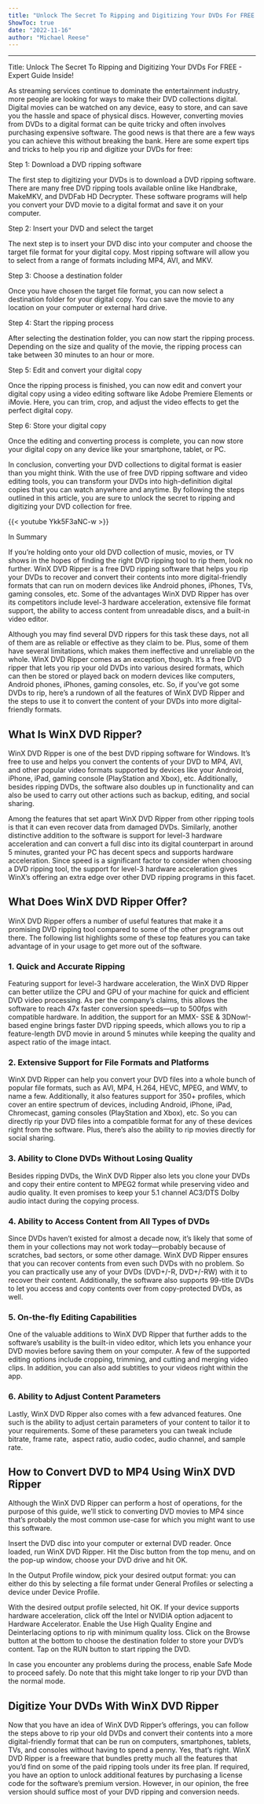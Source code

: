 ```yaml
---
title: "Unlock The Secret To Ripping and Digitizing Your DVDs For FREE - Expert Guide Inside!"
ShowToc: true 
date: "2022-11-16"
author: "Michael Reese"
---
```

*****
Title: Unlock The Secret To Ripping and Digitizing Your DVDs For FREE - Expert Guide Inside!

As streaming services continue to dominate the entertainment industry, more people are looking for ways to make their DVD collections digital. Digital movies can be watched on any device, easy to store, and can save you the hassle and space of physical discs. However, converting movies from DVDs to a digital format can be quite tricky and often involves purchasing expensive software. The good news is that there are a few ways you can achieve this without breaking the bank. Here are some expert tips and tricks to help you rip and digitize your DVDs for free:

Step 1: Download a DVD ripping software

The first step to digitizing your DVDs is to download a DVD ripping software. There are many free DVD ripping tools available online like Handbrake, MakeMKV, and DVDFab HD Decrypter. These software programs will help you convert your DVD movie to a digital format and save it on your computer.

Step 2: Insert your DVD and select the target

The next step is to insert your DVD disc into your computer and choose the target file format for your digital copy. Most ripping software will allow you to select from a range of formats including MP4, AVI, and MKV.

Step 3: Choose a destination folder

Once you have chosen the target file format, you can now select a destination folder for your digital copy. You can save the movie to any location on your computer or external hard drive.

Step 4: Start the ripping process

After selecting the destination folder, you can now start the ripping process. Depending on the size and quality of the movie, the ripping process can take between 30 minutes to an hour or more.

Step 5: Edit and convert your digital copy

Once the ripping process is finished, you can now edit and convert your digital copy using a video editing software like Adobe Premiere Elements or iMovie. Here, you can trim, crop, and adjust the video effects to get the perfect digital copy.

Step 6: Store your digital copy

Once the editing and converting process is complete, you can now store your digital copy on any device like your smartphone, tablet, or PC.

In conclusion, converting your DVD collections to digital format is easier than you might think. With the use of free DVD ripping software and video editing tools, you can transform your DVDs into high-definition digital copies that you can watch anywhere and anytime. By following the steps outlined in this article, you are sure to unlock the secret to ripping and digitizing your DVD collection for free.

{{< youtube Ykk5F3aNC-w >}} 



In Summary


If you’re holding onto your old DVD collection of music, movies, or TV shows in the hopes of finding the right DVD ripping tool to rip them, look no further.
WinX DVD Ripper is a free DVD ripping software that helps you rip your DVDs to recover and convert their contents into more digital-friendly formats that can run on modern devices like Android phones, iPhones, TVs, gaming consoles, etc.
Some of the advantages WinX DVD Ripper has over its competitors include level-3 hardware acceleration, extensive file format support, the ability to access content from unreadable discs, and a built-in video editor.







Although you may find several DVD rippers for this task these days, not all of them are as reliable or effective as they claim to be. Plus, some of them have several limitations, which makes them ineffective and unreliable on the whole.
WinX DVD Ripper comes as an exception, though. It’s a free DVD ripper that lets you rip your old DVDs into various desired formats, which can then be stored or played back on modern devices like computers, Android phones, iPhones, gaming consoles, etc.
So, if you’ve got some DVDs to rip, here’s a rundown of all the features of WinX DVD Ripper and the steps to use it to convert the content of your DVDs into more digital-friendly formats.

 
## What Is WinX DVD Ripper?


WinX DVD Ripper is one of the best DVD ripping software for Windows. It’s free to use and helps you convert the contents of your DVD to MP4, AVI, and other popular video formats supported by devices like your Android, iPhone, iPad, gaming console (PlayStation and Xbox), etc.
Additionally, besides ripping DVDs, the software also doubles up in functionality and can also be used to carry out other actions such as backup, editing, and social sharing.

Among the features that set apart WinX DVD Ripper from other ripping tools is that it can even recover data from damaged DVDs. Similarly, another distinctive addition to the software is support for level-3 hardware acceleration and can convert a full disc into its digital counterpart in around 5 minutes, granted your PC has decent specs and supports hardware acceleration.
Since speed is a significant factor to consider when choosing a DVD ripping tool, the support for level-3 hardware acceleration gives WinX’s offering an extra edge over other DVD ripping programs in this facet.

 
## What Does WinX DVD Ripper Offer?


WinX DVD Ripper offers a number of useful features that make it a promising DVD ripping tool compared to some of the other programs out there. The following list highlights some of these top features you can take advantage of in your usage to get more out of the software.

 
### 1. Quick and Accurate Ripping


Featuring support for level-3 hardware acceleration, the WinX DVD Ripper can better utilize the CPU and GPU of your machine for quick and efficient DVD video processing. As per the company’s claims, this allows the software to reach 47x faster conversion speeds—up to 500fps with compatible hardware.
In addition, the support for an MMX- SSE & 3DNow!-based engine brings faster DVD ripping speeds, which allows you to rip a feature-length DVD movie in around 5 minutes while keeping the quality and aspect ratio of the image intact.

 
### 2. Extensive Support for File Formats and Platforms


WinX DVD Ripper can help you convert your DVD files into a whole bunch of popular file formats, such as AVI, MP4, H.264, HEVC, MPEG, and WMV, to name a few.
Additionally, it also features support for 350+ profiles, which cover an entire spectrum of devices, including Android, iPhone, iPad, Chromecast, gaming consoles (PlayStation and Xbox), etc. So you can directly rip your DVD files into a compatible format for any of these devices right from the software. Plus, there’s also the ability to rip movies directly for social sharing.

 
### 3. Ability to Clone DVDs Without Losing Quality


Besides ripping DVDs, the WinX DVD Ripper also lets you clone your DVDs and copy their entire content to MPEG2 format while preserving video and audio quality. It even promises to keep your 5.1 channel AC3/DTS Dolby audio intact during the copying process.

 
### 4. Ability to Access Content from All Types of DVDs


Since DVDs haven’t existed for almost a decade now, it’s likely that some of them in your collections may not work today—probably because of scratches, bad sectors, or some other damage.
WinX DVD Ripper ensures that you can recover contents from even such DVDs with no problem. So you can practically use any of your DVDs (DVD+/-R, DVD+/-RW) with it to recover their content.
Additionally, the software also supports 99-title DVDs to let you access and copy contents over from copy-protected DVDs, as well.

 
### 5. On-the-fly Editing Capabilities


One of the valuable additions to WinX DVD Ripper that further adds to the software’s usability is the built-in video editor, which lets you enhance your DVD movies before saving them on your computer. A few of the supported editing options include cropping, trimming, and cutting and merging video clips.
In addition, you can also add subtitles to your videos right within the app.

 
### 6. Ability to Adjust Content Parameters


Lastly, WinX DVD Ripper also comes with a few advanced features. One such is the ability to adjust certain parameters of your content to tailor it to your requirements. Some of these parameters you can tweak include bitrate, frame rate,  aspect ratio, audio codec, audio channel, and sample rate.

 
## How to Convert DVD to MP4 Using WinX DVD Ripper


Although the WinX DVD Ripper can perform a host of operations, for the purpose of this guide, we’ll stick to converting DVD movies to MP4 since that’s probably the most common use-case for which you might want to use this software.

 

Insert the DVD disc into your computer or external DVD reader.
Once loaded, run WinX DVD Ripper.
Hit the Disc button from the top menu, and on the pop-up window, choose your DVD drive and hit OK.

In the Output Profile window, pick your desired output format: you can either do this by selecting a file format under General Profiles or selecting a device under Device Profile.

With the desired output profile selected, hit OK.
If your device supports hardware acceleration, click off the Intel or NVIDIA option adjacent to Hardware Accelerator.
Enable the Use High Quality Engine and Deinterlacing options to rip with minimum quality loss.
Click on the Browse button at the bottom to choose the destination folder to store your DVD’s content.
Tap on the RUN button to start ripping the DVD.

In case you encounter any problems during the process, enable Safe Mode to proceed safely. Do note that this might take longer to rip your DVD than the normal mode.

 
## Digitize Your DVDs With WinX DVD Ripper


Now that you have an idea of WinX DVD Ripper’s offerings, you can follow the steps above to rip your old DVDs and convert their contents into a more digital-friendly format that can be run on computers, smartphones, tablets, TVs, and consoles without having to spend a penny.
Yes, that’s right. WinX DVD Ripper is a freeware that bundles pretty much all the features that you’d find on some of the paid ripping tools under its free plan. If required, you have an option to unlock additional features by purchasing a license code for the software’s premium version. However, in our opinion, the free version should suffice most of your DVD ripping and conversion needs.





